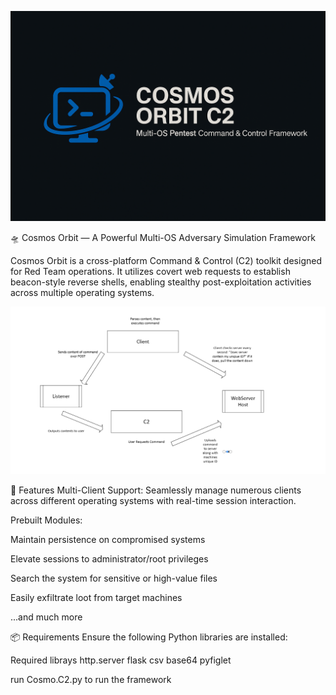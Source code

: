 ![Banner](Banner1.png)

🛸 Cosmos Orbit — A Powerful Multi-OS Adversary Simulation Framework

Cosmos Orbit is a cross-platform Command & Control (C2) toolkit designed for Red Team operations. It utilizes covert web requests to establish beacon-style reverse shells, enabling stealthy post-exploitation activities across multiple operating systems.

![Example](Diagram.png)

🚀 Features
Multi-Client Support: Seamlessly manage numerous clients across different operating systems with real-time session interaction.

Prebuilt Modules:

Maintain persistence on compromised systems

Elevate sessions to administrator/root privileges

Search the system for sensitive or high-value files

Easily exfiltrate loot from target machines

...and much more


📦 Requirements
Ensure the following Python libraries are installed:

Required librays 
http.server
flask
csv
base64
pyfiglet

run Cosmo.C2.py to run the framework
